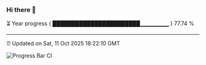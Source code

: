 ### Hi there 👋

⏳ Year progress { ███████████████████████▁▁▁▁▁▁▁ } 77.74 %

---

⏰ Updated on Sat, 11 Oct 2025 18:22:10 GMT

![Progress Bar CI](https://github.com/liununu/liununu/workflows/Progress%20Bar%20CI/badge.svg)
